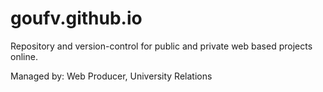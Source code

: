 # goufv.github.io

Repository and version-control for public and private web based projects online.

Managed by:
Web Producer, University Relations

